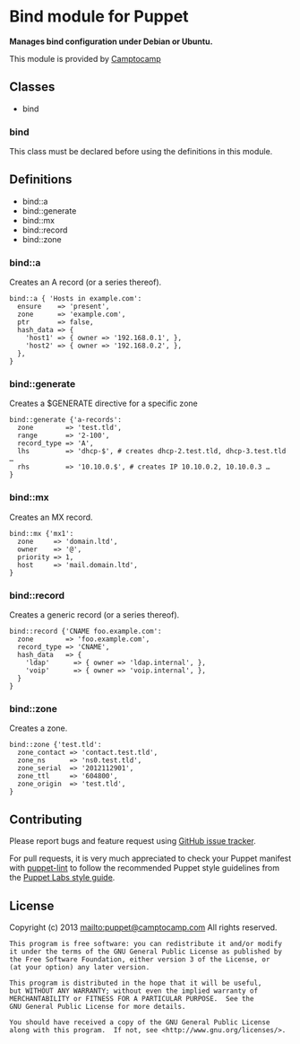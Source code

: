 # Bind module for Puppet

**Manages bind configuration under Debian or Ubuntu.**

This module is provided by [Camptocamp](http://www.camptocamp.com/)

## Classes

* bind

### bind

This class must be declared before using the definitions in this module.

## Definitions

* bind::a
* bind::generate
* bind::mx
* bind::record
* bind::zone

### bind::a

Creates an A record (or a series thereof).

    bind::a { 'Hosts in example.com':
      ensure    => 'present',
      zone      => 'example.com',
      ptr       => false,
      hash_data => {
        'host1' => { owner => '192.168.0.1', },
        'host2' => { owner => '192.168.0.2', },
      },
    }

### bind::generate

Creates a $GENERATE directive for a specific zone

    bind::generate {'a-records':
      zone        => 'test.tld',
      range       => '2-100',
      record_type => 'A',
      lhs         => 'dhcp-$', # creates dhcp-2.test.tld, dhcp-3.test.tld …
      rhs         => '10.10.0.$', # creates IP 10.10.0.2, 10.10.0.3 …
    }

### bind::mx

Creates an MX record.

    bind::mx {'mx1':
      zone     => 'domain.ltd',
      owner    => '@',
      priority => 1,
      host     => 'mail.domain.ltd',
    }


### bind::record

Creates a generic record (or a series thereof).

    bind::record {'CNAME foo.example.com':
      zone        => 'foo.example.com',
      record_type => 'CNAME',
      hash_data   => {
        'ldap'      => { owner => 'ldap.internal', },
        'voip'      => { owner => 'voip.internal', },
      }
    }

### bind::zone

Creates a zone.
    
    bind::zone {'test.tld':
      zone_contact => 'contact.test.tld',
      zone_ns      => 'ns0.test.tld',
      zone_serial  => '2012112901',
      zone_ttl     => '604800',
      zone_origin  => 'test.tld',
    }

## Contributing

Please report bugs and feature request using [GitHub issue
tracker](https://github.com/camptocamp/puppet-bind/issues).

For pull requests, it is very much appreciated to check your Puppet manifest
with [puppet-lint](https://github.com/camptocamp/puppet-bind/issues) to follow the recommended Puppet style guidelines from the
[Puppet Labs style guide](http://docs.puppetlabs.com/guides/style_guide.html).

## License

Copyright (c) 2013 <mailto:puppet@camptocamp.com> All rights reserved.

    This program is free software: you can redistribute it and/or modify
    it under the terms of the GNU General Public License as published by
    the Free Software Foundation, either version 3 of the License, or
    (at your option) any later version.
    
    This program is distributed in the hope that it will be useful,
    but WITHOUT ANY WARRANTY; without even the implied warranty of
    MERCHANTABILITY or FITNESS FOR A PARTICULAR PURPOSE.  See the
    GNU General Public License for more details.
    
    You should have received a copy of the GNU General Public License
    along with this program.  If not, see <http://www.gnu.org/licenses/>.

